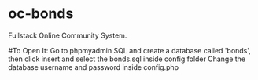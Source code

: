 # oc-bonds
Fullstack Online Community System.

#To Open It:
Go to phpmyadmin SQL and create a database called 'bonds', then click insert and select the bonds.sql inside config folder
Change the database username and password inside config.php
